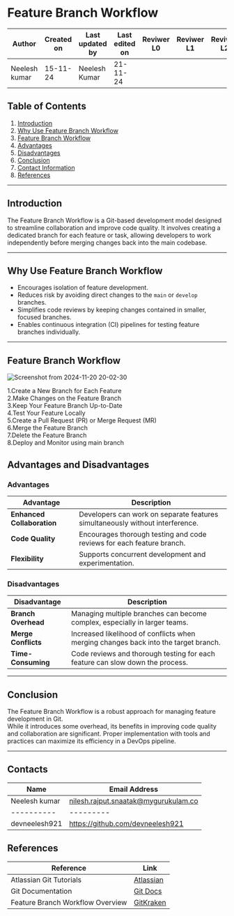 # Feature Branch Workflow

| **Author** | **Created on** | **Last updated by** | **Last edited on** | **Reviwer L0** |**Reviwer L1** |**Reviwer L2** |
|------------|----------------|----------------------|---------------------|---------------|---------------|---------------|
| Neelesh kumar      | 15-11-24      | Neelesh  Kumar             | 21-11-24           |  | | |

## Table of Contents
1. [Introduction](#introduction)
2. [Why Use Feature Branch Workflow](#why-use-feature-branch-workflow)
3. [Feature Branch Workflow](#feature-branch-workflow)
4. [Advantages](#advantages)
5. [Disadvantages](#disadvantages)
6. [Conclusion](#conclusion)
7. [Contact Information](#contact-information)
8. [References](#references)

---

## Introduction
The Feature Branch Workflow is a Git-based development model designed to streamline collaboration and improve code quality. It involves creating a dedicated branch for each feature or task, allowing developers to work independently before merging changes back into the main codebase.

---

## Why Use Feature Branch Workflow
- Encourages isolation of feature development.
- Reduces risk by avoiding direct changes to the `main` or `develop` branches.
- Simplifies code reviews by keeping changes contained in smaller, focused branches.
- Enables continuous integration (CI) pipelines for testing feature branches individually.

---

## Feature Branch Workflow

![Screenshot from 2024-11-20 20-02-30](https://github.com/user-attachments/assets/4ed8a92a-5994-49f3-9386-fd46d7249208)

1.Create a New Branch for Each Feature    
2.Make Changes on the Feature Branch   
3.Keep Your Feature Branch Up-to-Date      
4.Test Your Feature Locally      
5.Create a Pull Request (PR) or Merge Request (MR)   
6.Merge the Feature Branch      
7.Delete the Feature Branch        
8.Deploy and Monitor using main branch    

## Advantages and Disadvantages

### Advantages 
| **Advantage**           | **Description**                                                                 |
|--------------------------|---------------------------------------------------------------------------------|
| **Enhanced Collaboration** | Developers can work on separate features simultaneously without interference. |
| **Code Quality**         | Encourages thorough testing and code reviews for each feature branch.           |
| **Flexibility**          | Supports concurrent development and experimentation.                            |

### Disadvantages
| **Disadvantage**        | **Description**                                                                   |
|-------------------------|-----------------------------------------------------------------------------------|
| **Branch Overhead**     | Managing multiple branches can become complex, especially in larger teams.       |
| **Merge Conflicts**     | Increased likelihood of conflicts when merging changes back into the target branch. |
| **Time-Consuming**      | Code reviews and thorough testing for each feature can slow down the process.     |

---

## Conclusion
  The Feature Branch Workflow is a robust approach for managing feature development in Git.         
  While it introduces some overhead, its benefits in improving code quality and collaboration are significant. 
  Proper implementation with tools and practices can maximize its efficiency in a DevOps pipeline.  

---

## Contacts

| Name| Email Address      |
|-----|--------------------------|
| Neelesh kumar | nilesh.rajput.snaatak@mygurukulam.co || GitHub | URL |
|----------|---------|
|  devneelesh921  |  https://github.com/devneelesh921  |

## References
| **Reference**                                                                 | **Link**                                                             |
|-------------------------------------------------------------------------------|----------------------------------------------------------------------|
| Atlassian Git Tutorials                                                       | [Atlassian](https://www.atlassian.com/git/tutorials/comparing-workflows/feature-branch-workflow) |
| Git Documentation                                                             | [Git Docs](https://git-scm.com/doc)                                  |
| Feature Branch Workflow Overview                                              | [GitKraken](https://www.gitkraken.com/learn/git/branching/git-feature-branch) |
